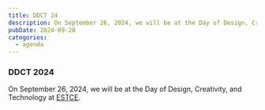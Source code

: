 ```yaml
---
title: DDCT 24
description: On September 26, 2024, we will be at the Day of Design, Creativity, and Technology at the ESTCE.
pubDate: 2024-09-20
categories:
  - agenda
---
```


### DDCT 2024

On September 26, 2024, we will be at the Day of Design, Creativity, and Technology at [ESTCE](https://www.google.es/maps/place/Escuela+Superior+de+Tecnologia+I+Ciencias+Experimentales,+Avenguda+Avenida+de+Vicente+Sos+Baynat,+12006+Castell%C3%B3n+de+la+Plana,+Castell%C3%B3n/@39.9926864,-0.0678504,19z/data=!3m1!4b1!4m5!3m4!1s0xd5ffe0f98be12e9:0x4e7634c2c3b978b7!8m2!3d39.9926854!4d-0.0673032?shorturl=1).
